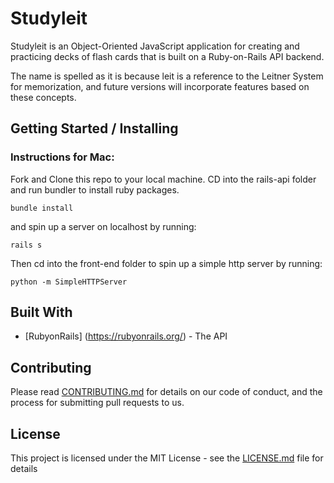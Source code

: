 # Studyleit 

Studyleit is an Object-Oriented JavaScript application for creating and practicing decks of flash cards that is built on a Ruby-on-Rails API backend. 

The name is spelled as it is because leit is a reference to the Leitner System for memorization, and future versions will incorporate features based on these concepts.

## Getting Started / Installing

### Instructions for Mac:

Fork and Clone this repo to your local machine. CD into the rails-api folder and run bundler to install ruby packages.

```
bundle install
```

and spin up a server on localhost by running:

```
rails s
```

Then cd into the front-end folder to spin up a simple http server by running:

```
python -m SimpleHTTPServer
```



## Built With

* [RubyonRails] (https://rubyonrails.org/) - The API

## Contributing

Please read [CONTRIBUTING.md](https://gist.github.com/PurpleBooth/b24679402957c63ec426) for details on our code of conduct, and the process for submitting pull requests to us.

## License

This project is licensed under the MIT License - see the [LICENSE.md](LICENSE.md) file for details
